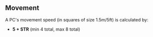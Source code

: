 ## Movement

A PC's movement speed (in squares of size 1.5m/5ft) is calculated by:
  - **5 + STR** (min 4 total, max 8 total)

